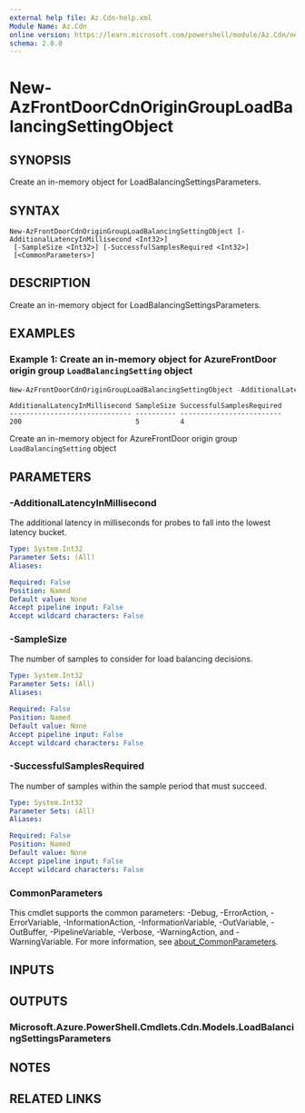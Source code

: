 ```yaml
---
external help file: Az.Cdn-help.xml
Module Name: Az.Cdn
online version: https://learn.microsoft.com/powershell/module/Az.Cdn/new-azfrontdoorcdnorigingrouploadbalancingsettingobject
schema: 2.0.0
---
```


# New-AzFrontDoorCdnOriginGroupLoadBalancingSettingObject

## SYNOPSIS
Create an in-memory object for LoadBalancingSettingsParameters.

## SYNTAX

```
New-AzFrontDoorCdnOriginGroupLoadBalancingSettingObject [-AdditionalLatencyInMillisecond <Int32>]
 [-SampleSize <Int32>] [-SuccessfulSamplesRequired <Int32>]
 [<CommonParameters>]
```

## DESCRIPTION
Create an in-memory object for LoadBalancingSettingsParameters.

## EXAMPLES

### Example 1: Create an in-memory object for AzureFrontDoor origin group `LoadBalancingSetting` object
```powershell
New-AzFrontDoorCdnOriginGroupLoadBalancingSettingObject -AdditionalLatencyInMillisecond 200  -SampleSize 5 -SuccessfulSamplesRequired 4
```

```output
AdditionalLatencyInMillisecond SampleSize SuccessfulSamplesRequired
------------------------------ ---------- -------------------------
200                            5          4
```

Create an in-memory object for AzureFrontDoor origin group `LoadBalancingSetting` object

## PARAMETERS

### -AdditionalLatencyInMillisecond
The additional latency in milliseconds for probes to fall into the lowest latency bucket.

```yaml
Type: System.Int32
Parameter Sets: (All)
Aliases:

Required: False
Position: Named
Default value: None
Accept pipeline input: False
Accept wildcard characters: False
```

### -SampleSize
The number of samples to consider for load balancing decisions.

```yaml
Type: System.Int32
Parameter Sets: (All)
Aliases:

Required: False
Position: Named
Default value: None
Accept pipeline input: False
Accept wildcard characters: False
```

### -SuccessfulSamplesRequired
The number of samples within the sample period that must succeed.

```yaml
Type: System.Int32
Parameter Sets: (All)
Aliases:

Required: False
Position: Named
Default value: None
Accept pipeline input: False
Accept wildcard characters: False
```

### CommonParameters
This cmdlet supports the common parameters: -Debug, -ErrorAction, -ErrorVariable, -InformationAction, -InformationVariable, -OutVariable, -OutBuffer, -PipelineVariable, -Verbose, -WarningAction, and -WarningVariable. For more information, see [about_CommonParameters](http://go.microsoft.com/fwlink/?LinkID=113216).

## INPUTS

## OUTPUTS

### Microsoft.Azure.PowerShell.Cmdlets.Cdn.Models.LoadBalancingSettingsParameters

## NOTES

## RELATED LINKS
